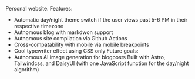 Personal website.
Features:
- Automatic day/night theme switch if the user views past 5-6 PM in their respective timezone
- Autnomous blog with markdwon support
- Autnomous site compilation via Github Actions
- Cross-compatability with mobile via mobile breakpoints
- Cool typewriter effect using CSS only
Future goals:
- Autnomous AI image generation for blogposts
Built with Astro, Tailwindcss, and DaisyUI (with one JavaScript function for the day/night algorithm)
